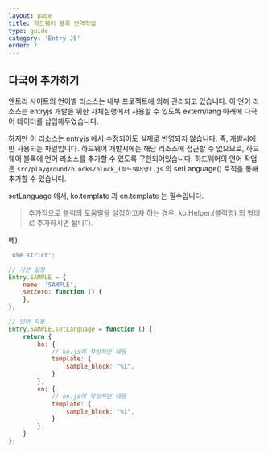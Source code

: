 ```yaml
---
layout: page
title: 하드웨어 블록 번역작업
type: guide
category: 'Entry JS'
order: 7
---
```


## 다국어 추가하기

엔트리 사이트의 언어별 리소스는 내부 프로젝트에 의해 관리되고 있습니다.
이 언어 리소스는 entryjs 개발을 위한 자체실행에서 사용할 수 있도록 extern/lang 아래에 다국어 데이터를 삽입해두었습니다.

하지만 이 리소스는 entryjs 에서 수정되어도 실제로 반영되지 않습니다. 즉, 개발시에만 사용되는 파일입니다.
하드웨어 개발시에는 해당 리소스에 접근할 수 없으므로, 하드웨어 블록에 언어 리소스를 추가할 수 있도록 구현되어있습니다.
하드웨어의 언어 작업은 `src/playground/blocks/block_(하드웨어명).js` 의 setLanguage() 로직을 통해 추가할 수 있습니다.

setLanguage 에서, ko.template 과 en.template 는 필수입니다.

> 추가적으로 블럭의 도움말을 설정하고자 하는 경우, ko.Helper.(블럭명) 의 형태로 추가하시면 됩니다.

예)
``` js
'use strict';

// 기본 설정
Entry.SAMPLE = {
    name: 'SAMPLE',
    setZero: function () {
    },
};

// 언어 적용
Entry.SAMPLE.setLanguage = function () {
    return {
        ko: {
            // ko.js에 작성하던 내용
            template: {
                sample_block: "%1",
            }
        },
        en: {
            // en.js에 작성하던 내용
            template: {
                sample_block: "%1",
            }
        }
    }
};
```
